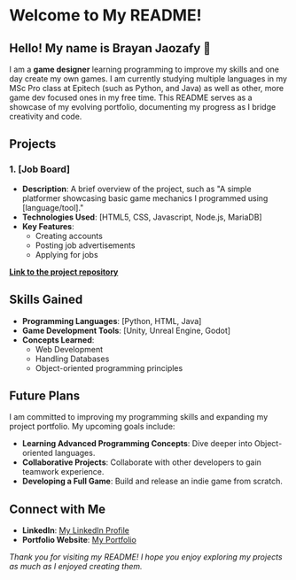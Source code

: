 # Welcome to My README!

## Hello! My name is Brayan Jaozafy 👋

I am a **game designer** learning programming to improve my skills and one day create my own games. I am currently studying multiple languages in my MSc Pro class at Epitech (such as Python, and Java) as well as other, more game dev focused ones in my free time. This README serves as a showcase of my evolving portfolio, documenting my progress as I bridge creativity and code.

## Projects

### 1. **[Job Board]**
- **Description**: A brief overview of the project, such as "A simple platformer showcasing basic game mechanics I programmed using [language/tool]."
- **Technologies Used**: [HTML5, CSS, Javascript, Node.js, MariaDB]
- **Key Features**:
  - Creating accounts
  - Posting job advertisements
  - Applying for jobs

**[Link to the project repository](https://github.com/BrayouJ/Projet_Job_Board)**

## Skills Gained
- **Programming Languages**: [Python, HTML, Java]
- **Game Development Tools**: [Unity, Unreal Engine, Godot]
- **Concepts Learned**:
  - Web Development
  - Handling Databases
  - Object-oriented programming principles

## Future Plans
I am committed to improving my programming skills and expanding my project portfolio. My upcoming goals include:
- **Learning Advanced Programming Concepts**: Dive deeper into Object-oriented languages.
- **Collaborative Projects**: Collaborate with other developers to gain teamwork experience.
- **Developing a Full Game**: Build and release an indie game from scratch.

## Connect with Me
- **LinkedIn**: [My LinkedIn Profile](https://www.linkedin.com/in/brayan-jaozafy/)
- **Portfolio Website**: [My Portfolio](https://brayoujao.wixsite.com/website)

*Thank you for visiting my README! I hope you enjoy exploring my projects as much as I enjoyed creating them.*
